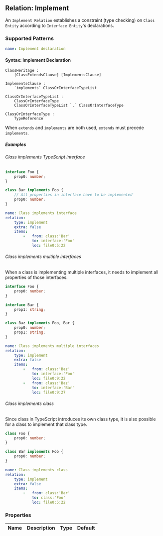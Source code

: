 ## Relation: Implement

An `Implement Relation` establishes a constraint (type checking) on `Class Entity`
according to `Interface Entity`'s declarations.

### Supported Patterns

```yaml
name: Implement declaration
```

#### Syntax: Implement Declaration

```text
ClassHeritage :
    [ClassExtendsClause] [ImplementsClause]

ImplementsClause :
    `implements` ClassOrInterfaceTypeList

ClassOrInterfaceTypeList :
    ClassOrInterfaceType
    ClassOrInterfaceTypeList `,` ClassOrInterfaceType

ClassOrInterfaceType :
    TypeReference
```

When `extends` and `implements` are both used, `extends` must precede `implements`.

##### Examples

###### Class implements TypeScript interface

```ts
interface Foo {
    prop0: number;
}

class Bar implements Foo {
    // All properties in interface have to be implemented
    prop0: number;
}
```

```yaml
name: Class implements interface
relation:
    type: implement
    extra: false
    items:
        -   from: class:'Bar'
            to: interface:'Foo'
            loc: file0:5:22
```

###### Class implements multiple interfaces

When a class is implementing multiple interfaces, it needs to implement all properties of
those interfaces.

```ts
interface Foo {
    prop0: number;
}

interface Bar {
    prop1: string;
}

class Baz implements Foo, Bar {
    prop0: number;
    prop1: string;
}
```

```yaml
name: Class implements multiple interfaces
relation:
    type: implement
    extra: false
    items:
        -   from: class:'Baz'
            to: interface:'Foo'
            loc: file0:9:22
        -   from: class:'Baz'
            to: interface:'Bar'
            loc: file0:9:27
```

###### Class implements class

Since class in TypeScript introduces its own class type, it is also possible for a class
to implement that class type.

```ts
class Foo {
    prop0: number;
}

class Bar implements Foo {
    prop0: number;
}
```

```yaml
name: Class implements class
relation:
    type: implement
    extra: false
    items:
        -   from: class:'Bar'
            to: class:'Foo'
            loc: file0:5:22
```

### Properties

| Name | Description | Type | Default |
|------|-------------|:----:|:-------:|
